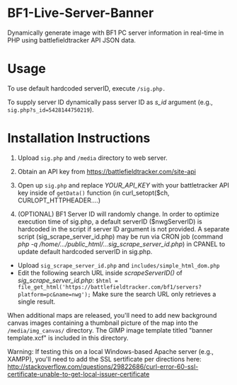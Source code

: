 # BF1-Live-Server-Banner
Dynamically generate image with BF1 PC server information in real-time in PHP using battlefieldtracker API JSON data.

# Usage
To use default hardcoded serverID, execute `/sig.php.`

To supply server ID dynamically pass server ID as *s_id* argument (e.g., `sig.php?s_id=5428144750219`).

# Installation Instructions
1) Upload `sig.php` and `/media` directory to web server.
2) Obtain an API key from https://battlefieldtracker.com/site-api
3) Open up `sig.php` and replace _YOUR_API_KEY_ with your battletracker API key inside of `getData()` function (in  curl_setopt($ch, CURLOPT_HTTPHEADER....)

4) (OPTIONAL) BF1 Server ID will randomly change. In order to optimize execution time of sig.php, a default serverID ($nwgServerID) is hardcoded in the script if server ID argument is not provided. A separate script (sig_scrape_server_id.php) may be run via CRON job (command *php -q /home/.../public_html/...sig_scrape_server_id.php*) in CPANEL to update default hardcoded serverID in sig.php.

* Upload `sig_scrape_server_id.php` and `includes/simple_html_dom.php`
* Edit the following search URL inside *scrapeServerID()* of *sig_scrape_server_id.php*:
	`$html = file_get_html('https://battlefieldtracker.com/bf1/servers?platform=pc&name=nwg');`
	Make sure the search URL only retrieves a single result. 



When additional maps are released, you'll need to add new background canvas images containing a thumbnail picture of the map into the `/media/img_canvas/` directory. The GIMP image template titled "banner template.xcf" is included in this directory.

Warning: If testing this on a local Windows-based Apache server (e.g., XAMPP), you'll need to add the SSL sertificate per directions here: http://stackoverflow.com/questions/29822686/curl-error-60-ssl-certificate-unable-to-get-local-issuer-certificate

